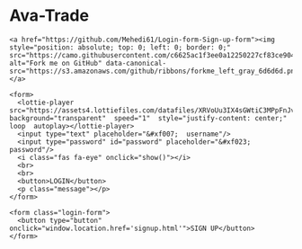 # Ava-Trade
<!DOCTYPE HTML>
<html lang="en" >
<html>
<head>
  <title>Login</title>
  <meta name="viewport" content="width=device-width, initial-scale=1.0">
  <meta charset="utf-8">
  <link rel="stylesheet" type="text/css" href="login_style.css">
  <link rel="stylesheet" href="https://cdnjs.cloudflare.com/ajax/libs/font-awesome/4.7.0/css/font-awesome.min.css">
  <link href='https://fonts.googleapis.com/css?family=Titillium+Web:400,300,600' rel='stylesheet' type='text/css'>  
  <link href='https://fonts.googleapis.com/css?family=Titillium+Web:400,300,600' rel='stylesheet' type='text/css'> 
  <script src="https://unpkg.com/@lottiefiles/lottie-player@latest/dist/lottie-player.js"></script>
  <link rel="stylesheet" href="https://use.fontawesome.com/releases/v5.15.1/css/all.css" integrity="sha384-vp86vTRFVJgpjF9jiIGPEEqYqlDwgyBgEF109VFjmqGmIY/Y4HV4d3Gp2irVfcrp" crossorigin="anonymous">
</head>

<body class="body">
	
	<a href="https://github.com/Mehedi61/Login-form-Sign-up-form"><img style="position: absolute; top: 0; left: 0; border: 0;" src="https://camo.githubusercontent.com/c6625ac1f3ee0a12250227cf83ce904423abf351/68747470733a2f2f73332e616d617a6f6e6177732e636f6d2f6769746875622f726962626f6e732f666f726b6d655f6c6566745f677261795f3664366436642e706e67" alt="Fork me on GitHub" data-canonical-src="https://s3.amazonaws.com/github/ribbons/forkme_left_gray_6d6d6d.png"></a>

<div class="login-page">
  <div class="form">

    <form>
      <lottie-player src="https://assets4.lottiefiles.com/datafiles/XRVoUu3IX4sGWtiC3MPpFnJvZNq7lVWDCa8LSqgS/profile.json"  background="transparent"  speed="1"  style="justify-content: center;" loop  autoplay></lottie-player>
      <input type="text" placeholder="&#xf007;  username"/>
      <input type="password" id="password" placeholder="&#xf023;  password"/>
      <i class="fas fa-eye" onclick="show()"></i> 
      <br>
      <br>
      <button>LOGIN</button>
      <p class="message"></p>
    </form>

    <form class="login-form">
      <button type="button" onclick="window.location.href='signup.html'">SIGN UP</button>
    </form>
  </div>
</div>

  <script>
    function show(){
      var password = document.getElementById("password");
      var icon = document.querySelector(".fas")

      // ========== Checking type of password ===========
      if(password.type === "password"){
        password.type = "text";
      }
      else {
        password.type = "password";
      }
    };
  </script>
</body>
</html>

